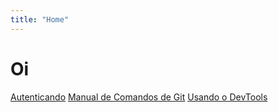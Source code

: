```yaml
---
title: "Home"
---
```


# Oi

[Autenticando](Tutoriais/autenticando.md)
[Manual de Comandos de Git](Tutoriais/comandos-git.md)
[Usando o DevTools](Tutoriais/devtools.md)
